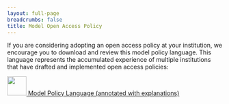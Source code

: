 ```yaml
---
layout: full-page
breadcrumbs: false
title: Model Open Access Policy
---
```

If you are considering adopting an open access policy at your institution, we encourage you to download and review this model policy language. This language represents the accumulated experience of multiple institutions that have drafted and implemented open access policies:

<a href="{{site.baseurl}}/assets/files/model-policy-annotated_12_2015.pdf"><img aria-hidden="true" alt="" src="{{site.baseurl}}/assets/img/pdf-icon.png" height="45"> Model Policy Language (annotated with explanations)</a>
